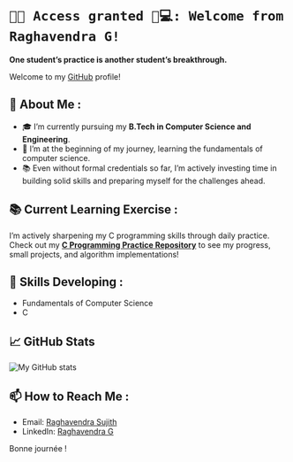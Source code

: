 # `🔐✅ Access granted 🤖💻: Welcome from Raghavendra G!`

**One student’s practice is another student’s breakthrough.**

Welcome to my [GitHub](https://img.shields.io/badge/Connect%20on%20GitHub-181717?style=for-the-badge&logo=github&logoColor=white) profile!

## 🚀 About Me : 

- 🎓 I’m currently pursuing my **B.Tech in Computer Science and Engineering**.
- 🌱 I’m at the beginning of my journey, learning the fundamentals of computer science.
- 📚 Even without formal credentials so far, I’m actively investing time in building solid skills and preparing myself for the challenges ahead.

## 📚 Current Learning Exercise : 

I’m actively sharpening my C programming skills through daily practice.  
Check out my **[C Programming Practice Repository](https://github.com/sasly2048/C-Programming)** to see my progress, small projects, and algorithm implementations!

## 🧰 Skills Developing : 

- Fundamentals of Computer Science
- C

## 📈 GitHub Stats
![My GitHub stats](https://github-readme-stats.vercel.app/api?username=sasly2048)

## 📫 How to Reach Me : 

- Email: [Raghavendra Sujith](mailto:raghavendrasujith204800@gmail.com)
- LinkedIn: [Raghavendra G](https://www.linkedin.com/in/raghavendra-g204800/)

Bonne journée !
